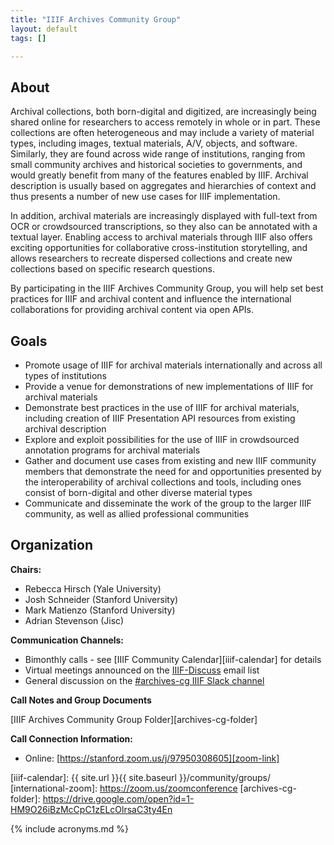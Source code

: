 ```yaml
---
title: "IIIF Archives Community Group"
layout: default
tags: []

---
```


## About

Archival collections, both born-digital and digitized, are increasingly being shared online for researchers to access remotely in whole or in part. These collections are often heterogeneous and may include a variety of material types, including images, textual materials, A/V, objects, and software. Similarly, they are found across wide range of institutions, ranging from small community archives and historical societies to governments, and would greatly benefit from many of the features enabled by IIIF. Archival description is usually based on aggregates and hierarchies of context and thus presents a number of new use cases for IIIF implementation.

In addition, archival materials are increasingly displayed with full-text from OCR or crowdsourced transcriptions, so they also can be annotated with a textual layer. Enabling access to archival materials through IIIF also offers exciting opportunities for collaborative cross-institution storytelling, and allows researchers to recreate dispersed collections and create new collections based on specific research questions.

By participating in the IIIF Archives Community Group, you will help set best practices for IIIF and archival content and influence the international collaborations for providing archival content via open APIs.

## Goals

 * Promote usage of IIIF for archival materials internationally and across all types of institutions
 * Provide a venue for demonstrations of new implementations of IIIF for archival materials
 * Demonstrate best practices in the use of IIIF for archival materials, including creation of IIIF Presentation API resources from existing archival description
 * Explore and exploit possibilities for the use of IIIF in crowdsourced annotation programs for archival materials
 * Gather and document use cases from existing and new IIIF community members that demonstrate the need for and opportunities presented by the interoperability of archival collections and tools, including ones consist of born-digital and other diverse material types
 * Communicate and disseminate the work of the group to the larger IIIF community, as well as allied professional communities

## Organization

**Chairs:**

  * Rebecca Hirsch (Yale University)
  * Josh Schneider (Stanford University)
  * Mark Matienzo (Stanford University)
  * Adrian Stevenson (Jisc)

**Communication Channels:**

  * Bimonthly calls - see [IIIF Community Calendar][iiif-calendar] for details
  * Virtual meetings announced on the [IIIF-Discuss][iiif-discuss] email list
  * General discussion on the [#archives-cg IIIF Slack channel][slack]

**Call Notes and Group Documents**

[IIIF Archives Community Group Folder][archives-cg-folder]

**Call Connection Information:**

 * Online: [https://stanford.zoom.us/j/97950308605][zoom-link]


[iiif-discuss]: https://groups.google.com/forum/#!forum/iiif-discuss "IIIF-Discuss Forum"
[slack]: http://bit.ly/iiif-slack
[zoom-link]: https://stanford.zoom.us/j/97950308605?pwd=MUl6dDFqSkhOWkY5b2FjalhSVHI5Zz09
[iiif-calendar]: {{ site.url }}{{ site.baseurl }}/community/groups/
[international-zoom]: https://zoom.us/zoomconference
[archives-cg-folder]: https://drive.google.com/open?id=1-HM9O26iBzMcCpC1zELcOlrsaC3ty4En

{% include acronyms.md %}
